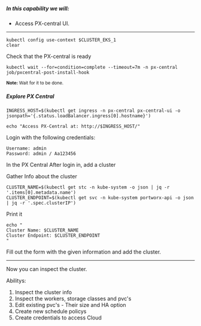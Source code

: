 ##### In this capability we will:
* Access PX-central UI.

--- 

```execute
kubectl config use-context $CLUSTER_EKS_1
clear
```

Check that the PX-central is ready
```execute
kubectl wait --for=condition=complete --timeout=7m -n px-central job/pxcentral-post-install-hook
```
<sup><strong>Note:</strong> Wait for it to be done.</sup>

##### Explore PX Central

```execute
INGRESS_HOST=$(kubectl get ingress -n px-central px-central-ui -o jsonpath='{.status.loadBalancer.ingress[0].hostname}')

echo "Access PX-Central at: http://$INGRESS_HOST/"
```

Login with the following credentials:

    Username: admin
    Password: admin / Aa123456

In the PX Central After login in, add a cluster

Gather Info about the cluster
```execute
CLUSTER_NAME=$(kubectl get stc -n kube-system -o json | jq -r '.items[0].metadata.name')
CLUSTER_ENDPOINT=$(kubectl get svc -n kube-system portworx-api -o json | jq -r '.spec.clusterIP')
```

Print it
```execute
echo "
Cluster Name: $CLUSTER_NAME
Cluster Endpoint: $CLUSTER_ENDPOINT
"
```

Fill out the form with the given information and add the cluster.

---

Now you can inspect the cluster.

Abilitys:
1. Inspect the cluster info
2. Inspect the workers, storage classes and pvc's  
3. Edit existing pvc's - Their size and HA option
4. Create new schedule policys
5. Create credentials to access Cloud